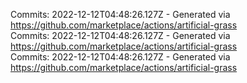 Commits: 2022-12-12T04:48:26.127Z - Generated via https://github.com/marketplace/actions/artificial-grass
<br>
Commits: 2022-12-12T04:48:26.127Z - Generated via https://github.com/marketplace/actions/artificial-grass
<br>
Commits: 2022-12-12T04:48:26.127Z - Generated via https://github.com/marketplace/actions/artificial-grass
<br>
